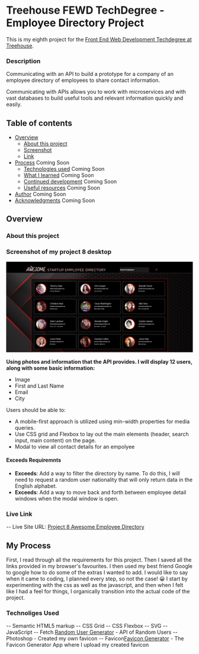 # Treehouse FEWD TechDegree  - Employee Directory Project

This is my eighth project for the [Front End Web Development Techdegree at Treehouse](https://teamtreehouse.com/techdegree/front-end-web-development).

### Description
Communicating with an API to build a prototype for a company of an employee directory of employees to share contact information.

Communicating with APIs allows you to work with microservices and with vast databases to build useful tools and relevant information quickly and easily.

## Table of contents
- [Overview](#overview)
  - [About this project](#about-this-project)
  - [Screenshot](#screenshot)
  - [Link](#links)
- [Process](#my-process) Coming Soon
  - [Technologies used](#technologies-used) Coming Soon
  - [What I learned](#what-i-learned) Coming Soon
  - [Continued development](#continued-development) Coming Soon
  - [Useful resources](#useful-resources) Coming Soon
- [Author](#author) Coming Soon
- [Acknowledgments](#acknowledgments) Coming Soon

## Overview
  
### About this project

### Screenshot of my project 8 desktop
![](img/screenShot-project-8.jpg)

**Using photos and information that the API provides. I will display 12 users, along with some basic information:**
- Image
- First and Last Name
- Email
- City

Users should be able to:

- A mobile-first approach is utilized using min-width properties for media queries.
- Use CSS grid and Flexbox to lay out the main elements (header, search input, main content) on the page.
- Modal to view all contact details for an empolyee

#### Exceeds Requiremnts
- **Exceeds**: Add a way to filter the directory by name. To do this, 	I will need to request a random user nationality that will only return data in the English alphabet. 
- **Exceeds**: Add a way to move back and forth between employee detail windows when the modal window is open.

### Live Link
-- Live Site URL: [Project 8 Awesome Employee Directory](https://samatkinsonmodeste.github.io/Project-8-API-Employee-Directory/)

## My Process
First, I read through all the requirements for this project.
Then I saved all the links provided in my browser's favourites.
I then used my best friend Google to google how to do some of the extras I wanted to add.
I would like to say when it came to coding, I planned every step, so not the case! 😀
I start by experimenting with the css as well as the javascript, and then when I felt like I had a feel for things, I organically transition into the actual code of the project.
### Technoliges Used
-- Semantic HTML5 markup
-- CSS Grid
-- CSS Flexbox
-- SVG
-- JavaScript
-- Fetch [Random User Generator](https://randomuser.me/) - API of Random Users
-- Photoshop - Created my own favicon
-- Favicon[Favicon Generator](https://www.favicon-generator.org/) - The Favicon Generator App where I upload my created favicon

